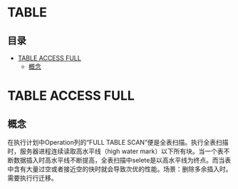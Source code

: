 # TABLE

## 目录

-   [TABLE ACCESS FULL](#TABLE-ACCESS-FULL)
    -   [概念](#概念)

# TABLE ACCESS FULL

## 概念

在执行计划中Operation列的“FULL TABLE SCAN”便是全表扫描。执行全表扫描时，服务器进程连续读取高水平线（high water mark）以下所有块。当一个表不断数据插入时高水平线不断提高，全表扫描中selete是以高水平线为终点。而当表中含有大量过空或者接近空的快时就会导致次优的性能。场景：删除多余插入时。需要执行行迁移。
